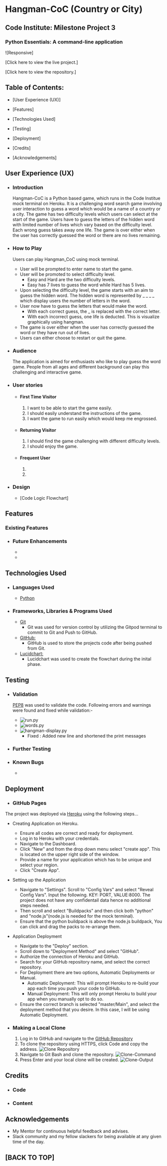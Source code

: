 # Hangman-CoC (Country or City)

## Code Institute: Milestone Project 3

### Python Essentials: A command-line application

![Responsive]

[Click here to view the live project.]

[Click here to view the repository.]

## Table of Contents:
- [User Experience (UX)]  

- [Features]

- [Technologies Used]
  
- [Testing]

- [Deployment]

- [Credits]

- [Acknowledgements]
    

## User Experience (UX)

-   ### Introduction
     Hangman-CoC is a Python based game, which runs in the Code Institue mock terminal on Heroku.
     It is a challenging word search game involving user interaction to guess a word which would be a name of a country or a city. The game has two difficulty levels which users can select at the start of the game. Users have to guess the letters of the hidden word with limited number of lives which vary based on the difficulty level. Each wrong guess takes away one life. The game is over either when the user has correctly guessed the word or there are no lives remaining.
     
-   ### How to Play
     Users can play Hangman_CoC using mock terminal. 
     -  User will be prompted to enter name to start the game. 
     -  User will be promoted to select difficulty level. 
        - Easy and Hard are the two difficulty levels. 
        - Easy has 7 lives to guess the word while Hard has 5 lives.
     -  Upon selecting the difficulty level, the game starts with an aim to guess the hidden word. The hidden word is represented by _ _ _ _ which display users the number of letters in the word. 
     - User now have to guess the letters that would make the word.
        - With each correct guess, the _ is replaced with the correct letter. 
        - With each incorrect guess, one life is deducted. This is visualize graphically using hangman. 
     - The game is over either when the user has correctly guessed the word or they have run out of lives. 
     - Users can either choose to restart or quit the game.

     
-   ### Audience
     The application is aimed for enthusiasts who like to play guess the word game. People from all ages and different background can play this challenging and interactive game.

-   ### User stories

    -   #### First Time Visitor
        1. I want to be able to start the game easily.
        2. I should easily understand the instructions of the game. 
        3. I want the game to run easily which would keep me engrossed.

    -   #### Returning Visitor
        1. I should find the game challenging with different difficulty levels.
        2. I should enjoy the game.   

    -   #### Frequent User 
        1. 
        2. 

*   ### Design

    - [Code Logic Flowchart]

    
    
## Features

 ### Existing Features

   

 

- ### Future Enhancements 

    - 
    - 

## Technologies Used

- ### Languages Used

  -   [Python](https://en.wikipedia.org/wiki/Python_(programming_language))


- ### Frameworks, Libraries & Programs Used

  
  - [Git](https://git-scm.com/)
    - Git was used for version control by utilizing the Gitpod terminal to commit to Git and Push to GitHub.
  - [GitHub:](https://github.com/)
    - GitHub is used to store the projects code after being pushed from Git.   
  - [Lucidchart:](https://www.lucidchart.com/)
    - Lucidchart was used to create the flowchart during the inital phase.
    
## Testing

 - ### Validation
    [PEP8](http://pep8online.com/) was used to validate the code.
    Following errors and warnings were found and fixed while validation:-

    - ![run.py](assets/documents/pep8-error-run.jpg)
    - ![words.py](assets/documents/pep8-error-words.jpg)
    - ![hangman-display.py](assets/documents/pep8-error-display-hangman.jpg)
      - Fixed : Added new line and shortened the print messages 


 - ### Further Testing

     
   

  - ### Known Bugs

    -   

## Deployment

 - ### GitHub Pages

  The project was deployed via [Heroku](https://heroku.com/) using the following steps...

  - Creating Application on Heroku.
    - Ensure all codes are correct and ready for deployment.
    - Log in to Heroku with your credentials.
    - Navigate to the Dashboard.
    - Click "New" and from the drop down menu select "create app". This is located on the upper right side of the window.
    - Provide a name for your application which has to be unique and select your region.
    - Click "Create App".

  - Setting up the Application
    - Navigate to "Settings". Scroll to "Config Vars" and select "Reveal Config Vars". Input the following. KEY: PORT, VALUE:8000. The project does not have any confidentail data hence no additional steps needed.
    - Then scroll and select "Buildpacks" and then click both "python" and "node.js"(node.js is needed for the mock terminal).
    - Ensure that the python buildpack is above the node.js buildpack, You can click and drag the packs to re-arrange them.
    
  - Application Deployment
    - Navigate to the "Deploy" section.
    - Scroll down to "Deployment Method" and select "GitHub".
    - Authorize the connection of Heroku and GitHub.
    - Search for your GitHub repository name, and select the correct repository.
    - For Deployment there are two options, Automatic Deployments or Manual.
      - Automatic Deployment: This will prompt Heroku to re-build your app each time you push your code to GitHub.
      - Manual Deployment: This will only prompt Heroku to build your app when you manually opt to do so.
    - Ensure the correct branch is selected "master/Main", and select the deployment method that you desire. In this case, I will be using Automatic Deployment.

   


 - ### Making a Local Clone

    1. Log in to GitHub and navigate to the [GitHub Repository](https://github.com/PratimaGurav/hangman-coc)
    2. To clone the repository using HTTPS, click Code and copy the address. 
    ![Clone Repository](assets/documents/git-clone.jpg)
    3. Navigate to Git Bash and clone the repository. 
    ![Clone-Command](assets/documents/git-clone-command.jpg)
    4. Press Enter and your local clone will be created. 
    ![Clone-Output](assets/documents/git-clone-output.jpg)

## Credits

  - ### Code
    

  - ### Content
    

## Acknowledgements

  -   My Mentor for continuous helpful feedback and advises.
  -   Slack community and my fellow slackers for being available at any given time of the day.


## [BACK TO TOP]